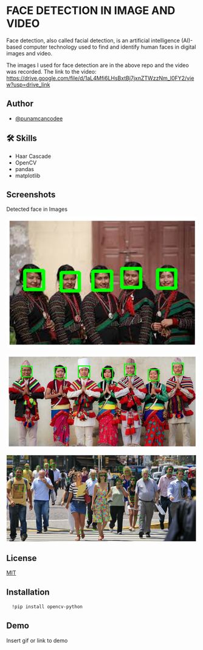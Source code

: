 
# FACE DETECTION IN IMAGE AND VIDEO
  Face detection, also called facial detection, is an artificial intelligence (AI)-based computer technology used to find and identify human faces in digital images and video.

The images I used for face detection are in the above repo and the video was recorded.
The link to the video:
https://drive.google.com/file/d/1aL4Mfi6LHsBxtBj7jxnZTWzzNm_l0FY2/view?usp=drive_link

## Author

- [@punamcancodee](https://github.com/punamcancodee)



## 🛠 Skills
- Haar Cascade
- OpenCV
- pandas
- matplotlib



## Screenshots

Detected face in Images


![App Screenshot](https://github.com/punamcancodee/Face_detection_in_Image_and_Video/blob/main/Captures/face_detected_image_1.png?raw=true)




![App Screenshot](https://github.com/punamcancodee/Face_detection_in_Image_and_Video/blob/main/Captures/face_detected_image_2.png?raw=true)




![App Screenshot](https://github.com/punamcancodee/Face_detection_in_Image_and_Video/blob/main/Captures/face_detected_image_3.png?raw=true)


## License

[MIT](https://choosealicense.com/licenses/mit/)


## Installation



```bash
  !pip install opencv-python

```
    
## Demo

Insert gif or link to demo

